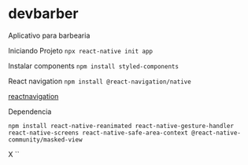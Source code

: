 # devbarber

Aplicativo para barbearia

Iniciando Projeto
`npx react-native init app`

Instalar components
`npm install styled-components`

React navigation
``npm install @react-navigation/native``


[reactnavigation](https://reactnavigation.org/docs/getting-started)

Dependencia

`npm install react-native-reanimated react-native-gesture-handler react-native-screens react-native-safe-area-context @react-native-community/masked-view`

X
``